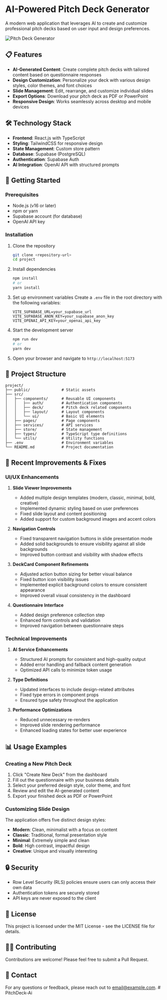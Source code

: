 # AI-Powered Pitch Deck Generator

A modern web application that leverages AI to create and customize professional pitch decks based on user input and design preferences.

![Pitch Deck Generator](https://picsum.photos/800/400)

## 📋 Features

- **AI-Generated Content**: Create complete pitch decks with tailored content based on questionnaire responses
- **Design Customization**: Personalize your deck with various design styles, color themes, and font choices
- **Slide Management**: Edit, rearrange, and customize individual slides
- **Export Options**: Download your pitch deck as PDF or PowerPoint
- **Responsive Design**: Works seamlessly across desktop and mobile devices

## 🛠️ Technology Stack

- **Frontend**: React.js with TypeScript
- **Styling**: TailwindCSS for responsive design
- **State Management**: Custom store pattern
- **Database**: Supabase (PostgreSQL)
- **Authentication**: Supabase Auth
- **AI Integration**: OpenAI API with structured prompts

## 🚀 Getting Started

### Prerequisites

- Node.js (v16 or later)
- npm or yarn
- Supabase account (for database)
- OpenAI API key

### Installation

1. Clone the repository
   ```bash
   git clone <repository-url>
   cd project
   ```

2. Install dependencies
   ```bash
   npm install
   # or
   yarn install
   ```

3. Set up environment variables
   Create a `.env` file in the root directory with the following variables:
   ```
   VITE_SUPABASE_URL=your_supabase_url
   VITE_SUPABASE_ANON_KEY=your_supabase_anon_key
   VITE_OPENAI_API_KEY=your_openai_api_key
   ```

4. Start the development server
   ```bash
   npm run dev
   # or
   yarn dev
   ```

5. Open your browser and navigate to `http://localhost:5173`

## 📁 Project Structure

```
project/
├── public/              # Static assets
├── src/
│   ├── components/      # Reusable UI components
│   │   ├── auth/        # Authentication components
│   │   ├── deck/        # Pitch deck related components
│   │   ├── layout/      # Layout components
│   │   └── ui/          # Basic UI elements
│   ├── pages/           # Page components
│   ├── services/        # API services
│   ├── store/           # State management
│   ├── types/           # TypeScript type definitions
│   └── utils/           # Utility functions
├── .env                 # Environment variables
└── README.md            # Project documentation
```

## 🔧 Recent Improvements & Fixes

### UI/UX Enhancements

1. **Slide Viewer Improvements**
   - Added multiple design templates (modern, classic, minimal, bold, creative)
   - Implemented dynamic styling based on user preferences
   - Fixed slide layout and content positioning
   - Added support for custom background images and accent colors

2. **Navigation Controls**
   - Fixed transparent navigation buttons in slide presentation mode
   - Added solid backgrounds to ensure visibility against all slide backgrounds
   - Improved button contrast and visibility with shadow effects

3. **DeckCard Component Refinements**
   - Adjusted action button sizing for better visual balance
   - Fixed button icon visibility issues
   - Implemented explicit background colors to ensure consistent appearance
   - Improved overall visual consistency in the dashboard

4. **Questionnaire Interface**
   - Added design preference collection step
   - Enhanced form controls and validation
   - Improved navigation between questionnaire steps

### Technical Improvements

1. **AI Service Enhancements**
   - Structured AI prompts for consistent and high-quality output
   - Added error handling and fallback content generation
   - Optimized API calls to minimize token usage

2. **Type Definitions**
   - Updated interfaces to include design-related attributes
   - Fixed type errors in component props
   - Ensured type safety throughout the application

3. **Performance Optimizations**
   - Reduced unnecessary re-renders
   - Improved slide rendering performance
   - Enhanced loading states for better user experience

## 📊 Usage Examples

### Creating a New Pitch Deck

1. Click "Create New Deck" from the dashboard
2. Fill out the questionnaire with your business details
3. Select your preferred design style, color theme, and font
4. Review and edit the AI-generated content
5. Export your finished deck as PDF or PowerPoint

### Customizing Slide Design

The application offers five distinct design styles:

- **Modern**: Clean, minimalist with a focus on content
- **Classic**: Traditional, formal presentation style
- **Minimal**: Extremely simple and clean
- **Bold**: High contrast, impactful design
- **Creative**: Unique and visually interesting

## 🔒 Security

- Row Level Security (RLS) policies ensure users can only access their own data
- Authentication tokens are securely stored
- API keys are never exposed to the client

## 📝 License

This project is licensed under the MIT License - see the LICENSE file for details.

## 🙋‍♀️ Contributing

Contributions are welcome! Please feel free to submit a Pull Request.

## 📧 Contact

For any questions or feedback, please reach out to [email@example.com](mailto:email@example.com).
#   P i t c h D e c k - A i  
 